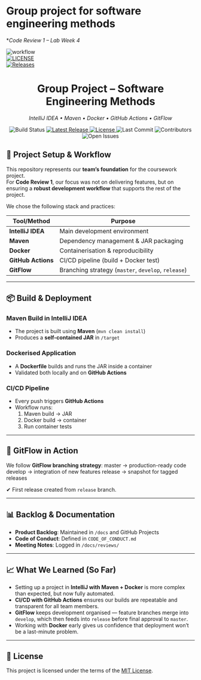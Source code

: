 # Group project for software engineering methods<br>
**Code Review 1 – Lab Week 4*

![workflow](https://github.com/IslaMThompson/Group-Repository/actions/workflows/main.yml/badge.svg)<br>
[![LICENSE](https://img.shields.io/github/license/IslaMThompson/Group-Repository.svg?style=flat-square)](https://github.com/IslaMThompson/Group-Repository/blob/master/LICENSE)<br>
[![Releases](https://img.shields.io/github/release/IslaMThomspson/Group-Repository/all.svg?style=flat-square)](https://github.com/IslaMThompson/Group-Repository/releases)
<h1 align="center">Group Project – Software Engineering Methods</h1>  
<p align="center"><i>IntelliJ IDEA • Maven • Docker • GitHub Actions • GitFlow</i></p>  

<p align="center">
  <img src="https://github.com/IslaMThompson/Group-Repository/actions/workflows/main.yml/badge.svg" alt="Build Status">
  <a href="https://github.com/IslaMThompson/Group-Repository/releases">
    <img src="https://img.shields.io/github/v/release/IslaMThompson/Group-Repository?style=flat-square&color=brightgreen" alt="Latest Release">
  </a>
  <a href="https://github.com/IslaMThompson/Group-Repository/blob/master/LICENSE">
    <img src="https://img.shields.io/github/license/IslaMThompson/Group-Repository?style=flat-square&color=blue" alt="License">
  </a>
  <img src="https://img.shields.io/github/last-commit/IslaMThompson/Group-Repository?style=flat-square&color=orange" alt="Last Commit">
  <img src="https://img.shields.io/github/contributors/IslaMThompson/Group-Repository?style=flat-square&color=purple" alt="Contributors">
  <img src="https://img.shields.io/github/issues/IslaMThompson/Group-Repository?style=flat-square&color=red" alt="Open Issues">
</p>


## 🚀 Project Setup & Workflow

This repository represents our **team’s foundation** for the coursework project.  
For **Code Review 1**, our focus was not on delivering features, but on ensuring a **robust development workflow** that supports the rest of the project.

We chose the following stack and practices:

| Tool/Method      | Purpose |
|------------------|---------|
| **IntelliJ IDEA** | Main development environment |
| **Maven**        | Dependency management & JAR packaging |
| **Docker**       | Containerisation & reproducibility |
| **GitHub Actions** | CI/CD pipeline (build + Docker test) |
| **GitFlow**      | Branching strategy (`master`, `develop`, `release`) |

---

## 📦 Build & Deployment

### Maven Build in IntelliJ IDEA
- The project is built using **Maven** (`mvn clean install`)
- Produces a **self-contained JAR** in `/target`

### Dockerised Application
- A **Dockerfile** builds and runs the JAR inside a container
- Validated both locally and on **GitHub Actions**

### CI/CD Pipeline
- Every push triggers **GitHub Actions**
- Workflow runs:
    1. Maven build → JAR
    2. Docker build → container
    3. Run container tests

---

## 🔀 GitFlow in Action

We follow **GitFlow branching strategy**:
master → production-ready code
develop → integration of new features
release → snapshot for tagged releases


✔ First release created from `release` branch.

---

## 📊 Backlog & Documentation

- **Product Backlog**: Maintained in `/docs` and GitHub Projects
- **Code of Conduct**: Defined in `CODE_OF_CONDUCT.md`
- **Meeting Notes**: Logged in `/docs/reviews/`

---

## 📈 What We Learned (So Far)

- Setting up a project in **IntelliJ with Maven + Docker** is more complex than expected, but now fully automated.
- **CI/CD with GitHub Actions** ensures our builds are repeatable and transparent for all team members.
- **GitFlow** keeps development organised — feature branches merge into `develop`, which then feeds into `release` before final approval to `master`.
- Working with **Docker** early gives us confidence that deployment won’t be a last-minute problem.

---

## 📄 License

This project is licensed under the terms of the [MIT License](LICENSE).  

